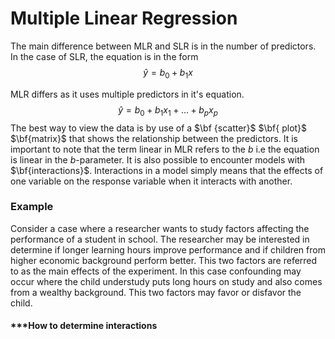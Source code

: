 # Multiple Linear Regression
The main difference between MLR and SLR is in the number of predictors. In the case of SLR, the equation is in the form
$$\hat{y} = b_0 + b_1x $$


MLR differs as it uses multiple predictors in it's equation.
$$\hat{y} = b_0 + b_1x_1 + \dots + b_px_p$$
The best way to view the data is by use of a $\bf {scatter}$ $\bf{ plot}$ $\bf{matrix}$ that shows the relationship between the predictors.
It is important to note that the term linear in MLR refers to the $b$ i.e the equation is linear in the $b$-parameter.
It is also possible to encounter models with $\bf{interactions}$. Interactions in a model simply means that the effects of one variable on the response variable when it interacts with another.
### Example
Consider a case where a researcher wants to study factors affecting the performance of a student in school. The researcher may be interested in determine if longer learning hours improve performance and if children from higher economic background perform better. This two factors are referred to as the main effects of the experiment. In this case confounding may occur where the child understudy puts long hours on study and also comes from a wealthy background. This two factors may favor or disfavor the child.
#### ***How to determine interactions


<!--stackedit_data:
eyJoaXN0b3J5IjpbLTUxNjMzMDEyMV19
-->